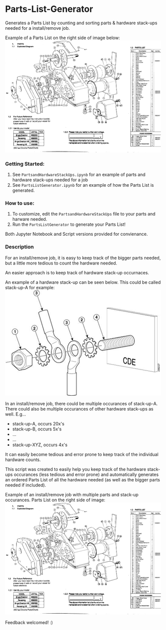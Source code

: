 # Parts-List-Generator
Generates a Parts List by counting and sorting parts &amp; hardware stack-ups needed for a install/remove job.

Example of a Parts List on the right side of image below:
![alt-text](image/Seawolf.jpg)

### Getting Started:
1. See `PartsandHardwareStackUps.ipynb` for an example of parts and hardware stack-ups needed for a job
2. See `PartsListGenerator.ipynb` for an example of how the Parts List is generated.

### How to use:
1. To customize, edit the `PartsandHardwareStackUps` file to your parts and harware needed.
2. Run the `PartsListGenerator` to generate your Parts List!

Both Jupyter Notebook and Script versions provided for convienance. 

### Description
For an install/remove job, it is easy to keep track of the bigger parts needed, but a little more tedious to count the hardware needed.

An easier approach is to keep track of hardware stack-up occurnaces.

An example of a hardware stack-up can be seen below.  This could be called stack-up-A for example:
![alt-text](image/stack-up-example.jpg)

In an install/remove job, there could be multiple occurances of stack-up-A.  There could also be multiple occurances of other hardware stack-ups as well.  E.g...

- stack-up-A, occurs 20x's
- stack-up-B, occurs 5x's
- ...
- ...
- stack-up-XYZ, occurs 4x's

It can easily become tedious and error prone to keep track of the individual hardware counts.

This script was created to easily help you keep track of the hardware stack-ups occurances (less tedious and error prone) and automatically generates an ordered Parts List of all the hardware needed (as well as the bigger parts needed if included).

Example of an install/remove job with multiple parts and stack-up occurances.  Parts List on the right side of image:
![alt-text](image/Seawolf.jpg)

Feedback welcomed! :)
